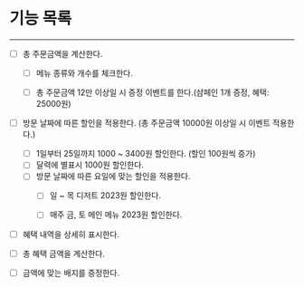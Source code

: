 # 기능 목록

---

- [ ] 총 주문금액을 계산한다.
  - [ ] 메뉴 종류와 개수를 체크한다.
  - [ ] 총 주문금액 12만 이상일 시 증정 이벤트를 한다.(샴페인 1개 증정, 혜택: 25000원)


- [ ] 방문 날짜에 따른 할인을 적용한다. (총 주문금액 10000원 이상일 시 이벤트 적용한다.)
  - [ ] 1일부터 25일까지  1000 ~ 3400원 할인한다. (할인 100원씩 증가)
  - [ ] 달력에 별표시 1000원 할인한다.
  - [ ] 방문 날짜에 따른 요일에 맞는 할인을 적용한다.
     - [ ] 일 ~ 목 디저트 2023원 할인한다.
     - [ ] 매주 금, 토 메인 메뉴 2023원 할인한다.


- [ ] 혜택 내역을 상세히 표시한다.


- [ ] 총 혜택 금액을 계산한다.


- [ ] 금액에 맞는 배지를 증정한다.
